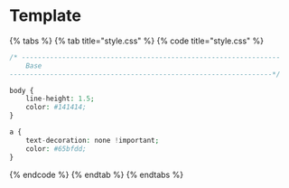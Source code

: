 # Template



{% tabs %}
{% tab title="style.css" %}
{% code title="style.css" %}
```php
/* ----------------------------------------------------------------
	Base
-----------------------------------------------------------------*/

body {
	line-height: 1.5;
	color: #141414;
}

a {
	text-decoration: none !important;
	color: #65bfdd;
}
```
{% endcode %}
{% endtab %}
{% endtabs %}

